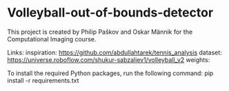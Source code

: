 # Volleyball-out-of-bounds-detector

This project is created by Philip Paškov and Oskar Männik for the Computational Imaging course.


Links: 
inspiration: https://github.com/abdullahtarek/tennis_analysis
dataset: https://universe.roboflow.com/shukur-sabzaliev1/volleyball_v2
weights:

To install the required Python packages, run the following command:
pip install -r requirements.txt
